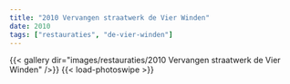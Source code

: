```yaml
---
title: "2010 Vervangen straatwerk de Vier Winden"
date: 2010
tags: ["restauraties", "de-vier-winden"]
---
```


{{< gallery dir="images/restauraties/2010 Vervangen straatwerk de Vier Winden" />}}
{{< load-photoswipe >}}